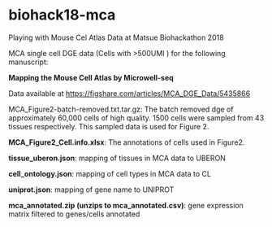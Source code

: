 # biohack18-mca
Playing with Mouse Cel Atlas Data at Matsue Biohackathon 2018

MCA single cell DGE data (Cells with >500UMI ) for the following manuscript:

**Mapping the Mouse Cell Atlas by Microwell-seq**

Data available at https://figshare.com/articles/MCA_DGE_Data/5435866

MCA_Figure2-batch-removed.txt.tar.gz: The batch removed dge of approximately 60,000 cells of high quality. 1500 cells were sampled from 43 tissues respectively. This sampled data is used for Figure 2.


**MCA_Figure2_Cell.info.xlsx**: The annotations of cells used in Figure2.

**tissue_uberon.json**: mapping of tissues in MCA data to UBERON

**cell_ontology.json**: mapping of cell types in MCA data to CL

**uniprot.json**: mapping of gene name to UNIPROT

**mca_annotated.zip (unzips to mca_annotated.csv)**: gene expression matrix filtered to genes/cells annotated

